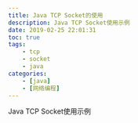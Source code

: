 ```yaml
---
title: Java TCP Socket的使用
description: Java TCP Socket使用示例
date: 2019-02-25 22:01:31
toc: true
tags: 
    - tcp
    - socket
    - java
categories:
    - [java]
    - [网络编程]
---
```


Java TCP Socket使用示例
